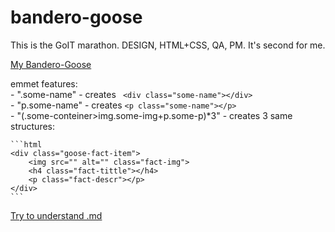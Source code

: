 # bandero-goose
This is the GoIT marathon. DESIGN, HTML+CSS, QA, PM. It's second for me.  
  
[My Bandero-Goose](https://bandero-goose.netlify.app/)  
  
emmet features:  
    - ".some-name" - creates  ``` <div class="some-name"></div>```  
    - "p.some-name" - creates  ```<p class="some-name"></p>```  
    - "(.some-conteiner>img.some-img+p.some-p)*3" - creates 3 same structures:  
    
    ```html
    <div class="goose-fact-item">  
        <img src="" alt="" class="fact-img">  
        <h4 class="fact-tittle"></h4>  
        <p class="fact-descr"></p>  
    </div>  
    ```

[Try to understand .md](https://github.com/JetBrains/markdown/blob/master/README.md)
